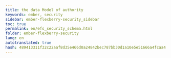 ```yaml
--- 
title: the data Model of authority 
keywords: ember, security 
sidebar: ember-flexberry-security_sidebar 
toc: true 
permalink: en/efs_security_schema.html 
folder: ember-flexberry-security 
lang: en 
autotranslated: true 
hash: 489413311f32c22aaf8d35e466d0a24842bec787bb30d1a10e5e51666a4fcaa4 
--- 
```




